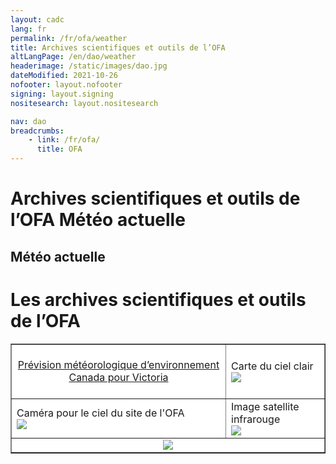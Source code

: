 ```yaml
---
layout: cadc
lang: fr
permalink: /fr/ofa/weather
title: Archives scientifiques et outils de l’OFA
altLangPage: /en/dao/weather
headerimage: /static/images/dao.jpg
dateModified: 2021-10-26
nofooter: layout.nofooter
signing: layout.signing
nositesearch: layout.nositesearch

nav: dao
breadcrumbs:
    - link: /fr/ofa/
      title: OFA
---
```


<div class="span-6">
 <h1 id="wb-cont" class="wb-invisible">Archives scientifiques et outils de l’OFA Météo actuelle</h1>
 <h2 class="align-center">Météo actuelle</h2>
 <h1 id="wb-cont" class="wb-invisible">Les archives scientifiques et outils de l’OFA</h1>
<p>

</p><center>
<table bgcolor="#FFFFFF" border="1" cellspacing="0" cellpadding="4" data-darkreader-inline-bgcolor="" style="">

<tbody class="table"><tr>
<td align="center">
<br>
<a href="http://weather.gc.ca/city/pages/bc-85_metric_e.html" class="ui-link">Prévision météorologique d’environnement Canada pour Victoria</a><br><br>
</td>

<td>
Carte du ciel clair<br>
<a href="http://cleardarksky.com/c/DomObBCkey.html" class="ui-link">
<img src="http://cleardarksky.com/c/DomObBCcs0.gif?1"></a>
</td>
</tr>

<tr>
<td>
Caméra pour le ciel du site de l'OFA<br>
<a href="/files/vault/DAO/Monitoring/skycamera.jpg" class="ui-link"><img src="/files/vault/DAO/Monitoring/skycamera.jpg"></a>
</td>

<td>
Image satellite infrarouge<br>
<a href="http://meteo.gc.ca/satellite/satellite_anim_f.html?sat=goes&amp;area=wcan&amp;type=1070" class="ui-link">
<img src="http://weather.gc.ca/data/satellite/goes_wcan_1070_100.jpg"></a>
</td>
</tr>

<tr>
<td align="center" colspan="2">
<!--
<a href="/files/vault/DAO/Monitoring/weatherStrip.png"></a>
-->
<img src="/files/vault/DAO/Monitoring/weatherStrip.png">
</td>
</tr>

</tbody></table>


</center></div>